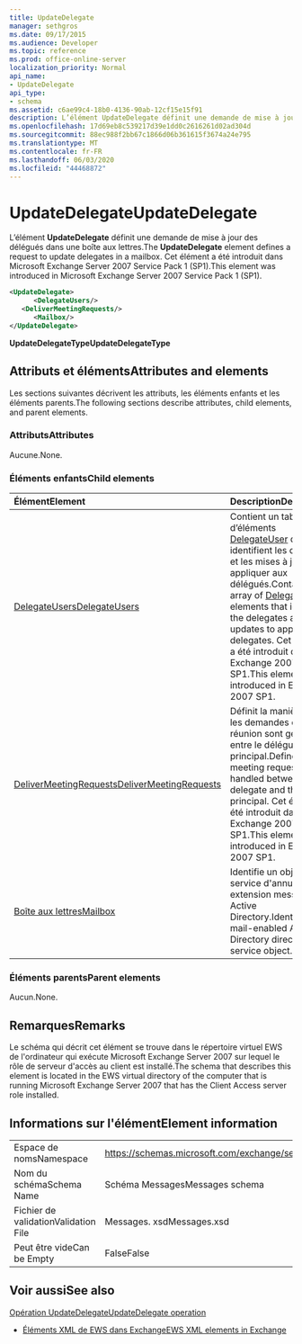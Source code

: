 ```yaml
---
title: UpdateDelegate
manager: sethgros
ms.date: 09/17/2015
ms.audience: Developer
ms.topic: reference
ms.prod: office-online-server
localization_priority: Normal
api_name:
- UpdateDelegate
api_type:
- schema
ms.assetid: c6ae99c4-18b0-4136-90ab-12cf15e15f91
description: L’élément UpdateDelegate définit une demande de mise à jour des délégués dans une boîte aux lettres. Cet élément a été introduit dans Microsoft Exchange Server 2007 Service Pack 1 (SP1).
ms.openlocfilehash: 17d69eb8c539217d39e1dd0c2616261d02ad304d
ms.sourcegitcommit: 88ec988f2bb67c1866d06b361615f3674a24e795
ms.translationtype: MT
ms.contentlocale: fr-FR
ms.lasthandoff: 06/03/2020
ms.locfileid: "44468872"
---
```

# <a name="updatedelegate"></a><span data-ttu-id="18ea2-104">UpdateDelegate</span><span class="sxs-lookup"><span data-stu-id="18ea2-104">UpdateDelegate</span></span>

<span data-ttu-id="18ea2-105">L’élément **UpdateDelegate** définit une demande de mise à jour des délégués dans une boîte aux lettres.</span><span class="sxs-lookup"><span data-stu-id="18ea2-105">The **UpdateDelegate** element defines a request to update delegates in a mailbox.</span></span> <span data-ttu-id="18ea2-106">Cet élément a été introduit dans Microsoft Exchange Server 2007 Service Pack 1 (SP1).</span><span class="sxs-lookup"><span data-stu-id="18ea2-106">This element was introduced in Microsoft Exchange Server 2007 Service Pack 1 (SP1).</span></span> 
  
```xml
<UpdateDelegate>
      <DelegateUsers/>
   <DeliverMeetingRequests/>
      <Mailbox/>
</UpdateDelegate>
```

 <span data-ttu-id="18ea2-107">**UpdateDelegateType**</span><span class="sxs-lookup"><span data-stu-id="18ea2-107">**UpdateDelegateType**</span></span>
## <a name="attributes-and-elements"></a><span data-ttu-id="18ea2-108">Attributs et éléments</span><span class="sxs-lookup"><span data-stu-id="18ea2-108">Attributes and elements</span></span>

<span data-ttu-id="18ea2-109">Les sections suivantes décrivent les attributs, les éléments enfants et les éléments parents.</span><span class="sxs-lookup"><span data-stu-id="18ea2-109">The following sections describe attributes, child elements, and parent elements.</span></span>
  
### <a name="attributes"></a><span data-ttu-id="18ea2-110">Attributs</span><span class="sxs-lookup"><span data-stu-id="18ea2-110">Attributes</span></span>

<span data-ttu-id="18ea2-111">Aucune.</span><span class="sxs-lookup"><span data-stu-id="18ea2-111">None.</span></span>
  
### <a name="child-elements"></a><span data-ttu-id="18ea2-112">Éléments enfants</span><span class="sxs-lookup"><span data-stu-id="18ea2-112">Child elements</span></span>

|<span data-ttu-id="18ea2-113">**Élément**</span><span class="sxs-lookup"><span data-stu-id="18ea2-113">**Element**</span></span>|<span data-ttu-id="18ea2-114">**Description**</span><span class="sxs-lookup"><span data-stu-id="18ea2-114">**Description**</span></span>|
|:-----|:-----|
|[<span data-ttu-id="18ea2-115">DelegateUsers</span><span class="sxs-lookup"><span data-stu-id="18ea2-115">DelegateUsers</span></span>](delegateusers.md) <br/> |<span data-ttu-id="18ea2-116">Contient un tableau d’éléments [DelegateUser](delegateuser.md) qui identifient les délégués et les mises à jour à appliquer aux délégués.</span><span class="sxs-lookup"><span data-stu-id="18ea2-116">Contains an array of [DelegateUser](delegateuser.md) elements that identify the delegates and the updates to apply to the delegates.</span></span> <span data-ttu-id="18ea2-117">Cet élément a été introduit dans Exchange 2007 SP1.</span><span class="sxs-lookup"><span data-stu-id="18ea2-117">This element was introduced in Exchange 2007 SP1.</span></span>  <br/> |
|[<span data-ttu-id="18ea2-118">DeliverMeetingRequests</span><span class="sxs-lookup"><span data-stu-id="18ea2-118">DeliverMeetingRequests</span></span>](delivermeetingrequests.md) <br/> |<span data-ttu-id="18ea2-119">Définit la manière dont les demandes de réunion sont gérées entre le délégué et le principal.</span><span class="sxs-lookup"><span data-stu-id="18ea2-119">Defines how meeting requests are handled between the delegate and the principal.</span></span> <span data-ttu-id="18ea2-120">Cet élément a été introduit dans Exchange 2007 SP1.</span><span class="sxs-lookup"><span data-stu-id="18ea2-120">This element was introduced in Exchange 2007 SP1.</span></span>  <br/> |
|[<span data-ttu-id="18ea2-121">Boîte aux lettres</span><span class="sxs-lookup"><span data-stu-id="18ea2-121">Mailbox</span></span>](mailbox.md) <br/> |<span data-ttu-id="18ea2-122">Identifie un objet de service d'annuaire à extension messagerie Active Directory.</span><span class="sxs-lookup"><span data-stu-id="18ea2-122">Identifies a mail-enabled Active Directory directory service object.</span></span>  <br/> |
   
### <a name="parent-elements"></a><span data-ttu-id="18ea2-123">Éléments parents</span><span class="sxs-lookup"><span data-stu-id="18ea2-123">Parent elements</span></span>

<span data-ttu-id="18ea2-124">Aucun.</span><span class="sxs-lookup"><span data-stu-id="18ea2-124">None.</span></span>
  
## <a name="remarks"></a><span data-ttu-id="18ea2-125">Remarques</span><span class="sxs-lookup"><span data-stu-id="18ea2-125">Remarks</span></span>

<span data-ttu-id="18ea2-126">Le schéma qui décrit cet élément se trouve dans le répertoire virtuel EWS de l'ordinateur qui exécute Microsoft Exchange Server 2007 sur lequel le rôle de serveur d'accès au client est installé.</span><span class="sxs-lookup"><span data-stu-id="18ea2-126">The schema that describes this element is located in the EWS virtual directory of the computer that is running Microsoft Exchange Server 2007 that has the Client Access server role installed.</span></span>
  
## <a name="element-information"></a><span data-ttu-id="18ea2-127">Informations sur l'élément</span><span class="sxs-lookup"><span data-stu-id="18ea2-127">Element information</span></span>

|||
|:-----|:-----|
|<span data-ttu-id="18ea2-128">Espace de noms</span><span class="sxs-lookup"><span data-stu-id="18ea2-128">Namespace</span></span>  <br/> |https://schemas.microsoft.com/exchange/services/2006/messages  <br/> |
|<span data-ttu-id="18ea2-129">Nom du schéma</span><span class="sxs-lookup"><span data-stu-id="18ea2-129">Schema Name</span></span>  <br/> |<span data-ttu-id="18ea2-130">Schéma Messages</span><span class="sxs-lookup"><span data-stu-id="18ea2-130">Messages schema</span></span>  <br/> |
|<span data-ttu-id="18ea2-131">Fichier de validation</span><span class="sxs-lookup"><span data-stu-id="18ea2-131">Validation File</span></span>  <br/> |<span data-ttu-id="18ea2-132">Messages. xsd</span><span class="sxs-lookup"><span data-stu-id="18ea2-132">Messages.xsd</span></span>  <br/> |
|<span data-ttu-id="18ea2-133">Peut être vide</span><span class="sxs-lookup"><span data-stu-id="18ea2-133">Can be Empty</span></span>  <br/> |<span data-ttu-id="18ea2-134">False</span><span class="sxs-lookup"><span data-stu-id="18ea2-134">False</span></span>  <br/> |
   
## <a name="see-also"></a><span data-ttu-id="18ea2-135">Voir aussi</span><span class="sxs-lookup"><span data-stu-id="18ea2-135">See also</span></span>



[<span data-ttu-id="18ea2-136">Opération UpdateDelegate</span><span class="sxs-lookup"><span data-stu-id="18ea2-136">UpdateDelegate operation</span></span>](updatedelegate-operation.md)


- [<span data-ttu-id="18ea2-137">Éléments XML de EWS dans Exchange</span><span class="sxs-lookup"><span data-stu-id="18ea2-137">EWS XML elements in Exchange</span></span>](ews-xml-elements-in-exchange.md)

